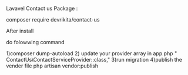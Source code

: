 Lavavel Contact us Package :

composer require devrikita/contact-us 

After install 

do folowwing command 

1)composer dump-autoload
2) update your provider array in app.php 
   " ContactUs\ContactServiceProvider::class," 
3)run migration 
4)publish the vender file 
     php artisan vendor:publish 
   
